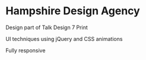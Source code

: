 # Hampshire Design Agency

<p>Design part of Talk Design 7 Print</p>
<p>UI techniques using jQuery and CSS animations</p>
<p>Fully responsive</p>
